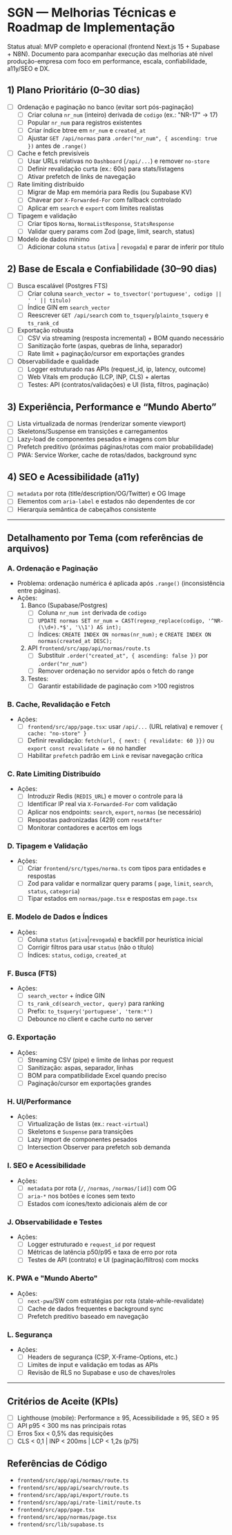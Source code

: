 # SGN — Melhorias Técnicas e Roadmap de Implementação

Status atual: MVP completo e operacional (frontend Next.js 15 + Supabase + N8N). Documento para acompanhar execução das melhorias até nível produção-empresa com foco em performance, escala, confiabilidade, a11y/SEO e DX.

## 1) Plano Prioritário (0–30 dias)
- [ ] Ordenação e paginação no banco (evitar sort pós-paginação)
  - [ ] Criar coluna `nr_num` (inteiro) derivada de `codigo` (ex.: "NR-17" → 17)
  - [ ] Popular `nr_num` para registros existentes
  - [ ] Criar índice btree em `nr_num` e `created_at`
  - [ ] Ajustar `GET /api/normas` para `.order("nr_num", { ascending: true })` antes de `.range()`
- [ ] Cache e fetch previsíveis
  - [ ] Usar URLs relativas no `Dashboard` (`/api/...`) e remover `no-store`
  - [ ] Definir revalidação curta (ex.: 60s) para stats/listagens
  - [ ] Ativar prefetch de links de navegação
- [ ] Rate limiting distribuído
  - [ ] Migrar de Map em memória para Redis (ou Supabase KV)
  - [ ] Chavear por `X-Forwarded-For` com fallback controlado
  - [ ] Aplicar em `search` e `export` com limites realistas
- [ ] Tipagem e validação
  - [ ] Criar tipos `Norma`, `NormaListResponse`, `StatsResponse`
  - [ ] Validar query params com Zod (page, limit, search, status)
- [ ] Modelo de dados mínimo
  - [ ] Adicionar coluna `status` (`ativa` | `revogada`) e parar de inferir por título

## 2) Base de Escala e Confiabilidade (30–90 dias)
- [ ] Busca escalável (Postgres FTS)
  - [ ] Criar coluna `search_vector = to_tsvector('portuguese', codigo || ' ' || titulo)`
  - [ ] Índice GIN em `search_vector`
  - [ ] Reescrever `GET /api/search` com `to_tsquery`/`plainto_tsquery` e `ts_rank_cd`
- [ ] Exportação robusta
  - [ ] CSV via streaming (resposta incremental) + BOM quando necessário
  - [ ] Sanitização forte (aspas, quebras de linha, separador)
  - [ ] Rate limit + paginação/cursor em exportações grandes
- [ ] Observabilidade e qualidade
  - [ ] Logger estruturado nas APIs (request_id, ip, latency, outcome)
  - [ ] Web Vitals em produção (LCP, INP, CLS) + alertas
  - [ ] Testes: API (contratos/validações) e UI (lista, filtros, paginação)

## 3) Experiência, Performance e “Mundo Aberto”
- [ ] Lista virtualizada de normas (renderizar somente viewport)
- [ ] Skeletons/Suspense em transições e carregamentos
- [ ] Lazy-load de componentes pesados e imagens com blur
- [ ] Prefetch preditivo (próximas páginas/rotas com maior probabilidade)
- [ ] PWA: Service Worker, cache de rotas/dados, background sync

## 4) SEO e Acessibilidade (a11y)
- [ ] `metadata` por rota (title/description/OG/Twitter) e OG Image
- [ ] Elementos com `aria-label` e estados não dependentes de cor
- [ ] Hierarquia semântica de cabeçalhos consistente

---

## Detalhamento por Tema (com referências de arquivos)

### A. Ordenação e Paginação
- Problema: ordenação numérica é aplicada após `.range()` (inconsistência entre páginas).
- Ações:
  1. Banco (Supabase/Postgres)
     - [ ] Coluna `nr_num int` derivada de `codigo`
     - [ ] `UPDATE normas SET nr_num = CAST(regexp_replace(codigo, '^NR-(\\d+).*$', '\\1') AS int);`
     - [ ] Índices: `CREATE INDEX ON normas(nr_num);` e `CREATE INDEX ON normas(created_at DESC);`
  2. API `frontend/src/app/api/normas/route.ts`
     - [ ] Substituir `.order("created_at", { ascending: false })` por `.order("nr_num")`
     - [ ] Remover ordenação no servidor após o fetch do range
  3. Testes:
     - [ ] Garantir estabilidade de paginação com >100 registros

### B. Cache, Revalidação e Fetch
- Ações:
  - [ ] `frontend/src/app/page.tsx`: usar `/api/...` (URL relativa) e remover `{ cache: "no-store" }`
  - [ ] Definir revalidação: `fetch(url, { next: { revalidate: 60 }})` ou `export const revalidate = 60` no handler
  - [ ] Habilitar `prefetch` padrão em `Link` e revisar navegação crítica

### C. Rate Limiting Distribuído
- Ações:
  - [ ] Introduzir Redis (`REDIS_URL`) e mover o controle para lá
  - [ ] Identificar IP real via `X-Forwarded-For` com validação
  - [ ] Aplicar nos endpoints: `search`, `export`, `normas` (se necessário)
  - [ ] Respostas padronizadas (429) com `resetAfter`
  - [ ] Monitorar contadores e acertos em logs

### D. Tipagem e Validação
- Ações:
  - [ ] Criar `frontend/src/types/norma.ts` com tipos para entidades e respostas
  - [ ] Zod para validar e normalizar query params (
        `page`, `limit`, `search`, `status`, `categoria`)
  - [ ] Tipar estados em `normas/page.tsx` e respostas em `page.tsx`

### E. Modelo de Dados e Índices
- Ações:
  - [ ] Coluna `status` (`ativa`|`revogada`) e backfill por heurística inicial
  - [ ] Corrigir filtros para usar `status` (não o título)
  - [ ] Índices: `status`, `codigo`, `created_at`

### F. Busca (FTS)
- Ações:
  - [ ] `search_vector` + índice GIN
  - [ ] `ts_rank_cd(search_vector, query)` para ranking
  - [ ] Prefix: `to_tsquery('portuguese', 'term:*')`
  - [ ] Debounce no client e cache curto no server

### G. Exportação
- Ações:
  - [ ] Streaming CSV (pipe) e limite de linhas por request
  - [ ] Sanitização: aspas, separador, linhas
  - [ ] BOM para compatibilidade Excel quando preciso
  - [ ] Paginação/cursor em exportações grandes

### H. UI/Performance
- Ações:
  - [ ] Virtualização de listas (ex.: `react-virtual`)
  - [ ] Skeletons e `Suspense` para transições
  - [ ] Lazy import de componentes pesados
  - [ ] Intersection Observer para prefetch sob demanda

### I. SEO e Acessibilidade
- Ações:
  - [ ] `metadata` por rota (`/`, `/normas`, `/normas/[id]`) com OG
  - [ ] `aria-*` nos botões e ícones sem texto
  - [ ] Estados com ícones/texto adicionais além de cor

### J. Observabilidade e Testes
- Ações:
  - [ ] Logger estruturado e `request_id` por request
  - [ ] Métricas de latência p50/p95 e taxa de erro por rota
  - [ ] Testes de API (contrato) e UI (paginação/filtros) com mocks

### K. PWA e "Mundo Aberto"
- Ações:
  - [ ] `next-pwa`/SW com estratégias por rota (stale-while-revalidate)
  - [ ] Cache de dados frequentes e background sync
  - [ ] Prefetch preditivo baseado em navegação

### L. Segurança
- Ações:
  - [ ] Headers de segurança (CSP, X-Frame-Options, etc.)
  - [ ] Limites de input e validação em todas as APIs
  - [ ] Revisão de RLS no Supabase e uso de chaves/roles

---

## Critérios de Aceite (KPIs)
- [ ] Lighthouse (mobile): Performance ≥ 95, Acessibilidade ≥ 95, SEO ≥ 95
- [ ] API p95 < 300 ms nas principais rotas
- [ ] Erros 5xx < 0,5% das requisições
- [ ] CLS < 0,1 | INP < 200ms | LCP < 1,2s (p75)

## Referências de Código
- `frontend/src/app/api/normas/route.ts`
- `frontend/src/app/api/search/route.ts`
- `frontend/src/app/api/export/route.ts`
- `frontend/src/app/api/rate-limit/route.ts`
- `frontend/src/app/page.tsx`
- `frontend/src/app/normas/page.tsx`
- `frontend/src/lib/supabase.ts`


